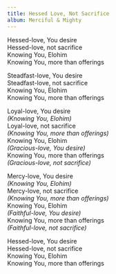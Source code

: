 ```yaml
---
title: Hessed Love, Not Sacrifice
album: Merciful & Mighty
---
```

Hessed-love, You desire  
Hessed-love, not sacrifice   
Knowing You, Elohim   
Knowing You, more than offerings  

Steadfast-love, You desire   
Steadfast-love, not sacrifice   
Knowing You, Elohim  
Knowing You, more than offerings  

Loyal-love, You desire   
_(Knowing You, Elohim)_  
Loyal-love, not sacrifice   
_(Knowing You, more than offerings)_  
Knowing You, Elohim  
_(Gracious-love, You desire)_  
Knowing You, more than offerings  
_(Gracious-love, not sacrifice)_  

Mercy-love, You desire  
_(Knowing You, Elohim)_  
Mercy-love, not sacrifice   
_(Knowing You, more than offerings)_  
Knowing You, Elohim  
_(Faithful-love, You desire)_  
Knowing You, more than offerings  
_(Faithful-love, not sacrifice)_  

Hessed-love, You desire  
Hessed-love, not sacrifice   
Knowing You, Elohim   
Knowing You, more than offerings  